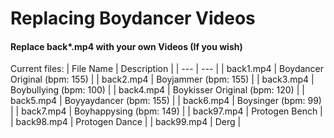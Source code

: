 # Replacing Boydancer Videos

#### Replace back*.mp4 with your own Videos (If you wish)

Current files:
| File Name | Description |
| --- | --- |
| back1.mp4 | Boydancer Original (bpm: 155) |
| back2.mp4 | Boyjammer (bpm: 155) |
| back3.mp4 | Boybullying (bpm: 100) |
| back4.mp4 | Boykisser Original (bpm: 120) |
| back5.mp4 | Boyyaydancer (bpm: 155) |
| back6.mp4 | Boysinger (bpm: 99) |
| back7.mp4 | Boyhappysing (bpm: 149) |
| back97.mp4 | Protogen Bench |
| back98.mp4 | Protogen Dance |
| back99.mp4 | Derg |
